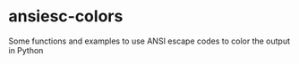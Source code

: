 # ansiesc-colors
Some functions and examples to use ANSI escape codes to color the output in Python
